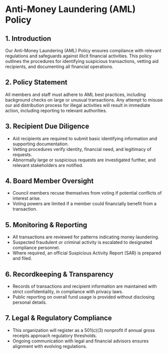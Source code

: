 # Anti-Money Laundering (AML) Policy

## 1. Introduction

Our Anti-Money Laundering (AML) Policy ensures compliance with relevant regulations and safeguards against illicit financial activities. This policy outlines the procedures for identifying suspicious transactions, vetting aid recipients, and documenting all financial operations.

## 2. Policy Statement

All members and staff must adhere to AML best practices, including background checks on large or unusual transactions. Any attempt to misuse our aid distribution process for illegal activities will result in immediate action, including reporting to relevant authorities.

## 3. Recipient Due Diligence

- Aid recipients are required to submit basic identifying information and supporting documentation.
- Vetting procedures verify identity, financial need, and legitimacy of requests.
- Abnormally large or suspicious requests are investigated further, and relevant stakeholders are notified.

## 4. Board Member Oversight

- Council members recuse themselves from voting if potential conflicts of interest arise.
- Voting powers are limited if a member could financially benefit from a transaction.

## 5. Monitoring & Reporting

- All transactions are reviewed for patterns indicating money laundering.
- Suspected fraudulent or criminal activity is escalated to designated compliance personnel.
- Where required, an official Suspicious Activity Report (SAR) is prepared and filed.

## 6. Recordkeeping & Transparency

- Records of transactions and recipient information are maintained with strict confidentiality, in compliance with privacy laws.
- Public reporting on overall fund usage is provided without disclosing personal details.

## 7. Legal & Regulatory Compliance

- This organization will register as a 501(c)(3) nonprofit if annual gross receipts approach regulatory thresholds.
- Ongoing communication with legal and financial advisors ensures alignment with evolving regulations.
